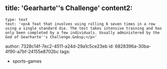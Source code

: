 title: 'Gearharte''s Challenge'
content2:
  -
    type: text
    text: '<p>A feat that involves using rolling 6 seven times in a row using a single standard die. The test takes intensive training and has only been completed by a few individuals. Usually administered by the God of Gearharte''s Challenge.&nbsp;</p>'
author: 7328c14f-7ec2-4511-a24d-29a1c5ce23eb
id: 6828396a-30ba-4f90-a7bf-24155e8702bc
tags:
  - sports-games
